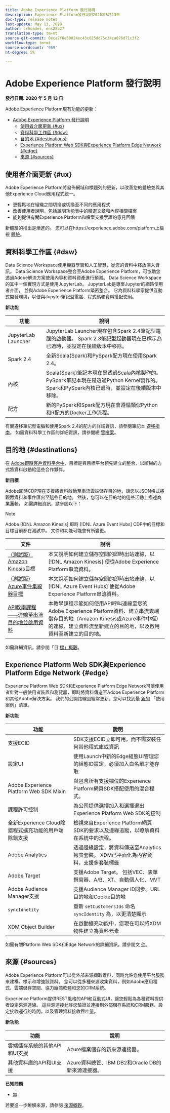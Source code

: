 ```yaml
---
title: Adobe Experience Platform 發行說明
description: Experience Platform發行說明2020年5月13日
doc-type: release notes
last-update: May 13, 2020
author: crhoades, ens28527
translation-type: tm+mt
source-git-commit: 0eca2f6e50024ec43c025dd75c34ca876d71c3f2
workflow-type: tm+mt
source-wordcount: '959'
ht-degree: 5%

---
```



# Adobe Experience Platform 發行說明

**發行日期: 2020 年 5 月 13 日**

Adobe Experience Platform現有功能的更新：

- [Adobe Experience Platform 發行說明](#adobe-experience-platform-release-notes)
   - [使用者介面更新 {#ux}](#user-interface-updates-ux)
   - [資料科學工作區 {#dsw}](#data-science-workspace-dsw)
   - [目的地 {#destinations}](#destinations-destinations)
   - [Experience Platform Web SDK與Experience Platform Edge Network {#edge}](#experience-platform-web-sdk-and-experience-platform-edge-network-edge)
   - [來源 {#sources}](#sources-sources)

## 使用者介面更新 {#ux}

Adobe Experience Platform將發佈網域和標題列的更新，以改善您的體驗並與其他Experience Cloud應用程式統一。

- 更輕鬆地在組織之間切換或切換至不同的應用程式
- 改善使用者說明，包括說明功能表中的精選文章和內容相關檔案
- 能夠提供有關Experience Platform和檔案支援票證的意見回饋

新體驗的推出是漸進的。 您可以在https://experience.adobe.com/platform上檢視 [體驗](https://experience.adobe.com/platform)。

## 資料科學工作區 {#dsw}

Data Science Workspace使用機器學習和人工智慧，從您的資料中釋放深入資訊。 Data Science Workspace整合至Adobe Experience Platform，可協助您透過Adobe解決方案使用內容和資料資產進行預測。 Data Science Workspace的其中一個實現方式是使用JupyterLab。 JupyterLab是專案Jupyter的網路使用者介面， <a href="https://jupyter.org/" target="_blank"></a> 並與Adobe Experience Platform緊密整合。 它為資料科學家提供互動式開發環境，以便與Jupyter筆記型電腦、程式碼和資料搭配使用。

**新功能**

| 功能 | 說明 |
|--- | ---|
| JupyterLab Launcher | JupyterLab Launcher現在包含Spark 2.4筆記型電腦的啟動器。 Spark 2.3筆記型起動器現在已標示為已過時，並設定在後續版本中移除。 |
| Spark 2.4 | 全新Scala(Spark)和PySpark配方現在使用Spark 2.4。 |
| 內核 | Scala(Spark)筆記本現在是透過Scala內核製作的。 PySpark筆記本現在是透過Python Kernel製作的。 Spark和PySpark內核已過時，並設定在後續版本中移除。 |
| 配方 | 新的PySpark和Spark配方現在會遵循類似Python和R配方的Docker工作流程。 |

有關遷移筆記型電腦和使用Spark 2.4的配方的詳細資訊，請參閱筆記本 [遷移指南](../../data-science-workspace/recipe-notebook-migration.md)。 如需資料科學工作區的詳細資訊，請參閱總 [覽檔案](../../data-science-workspace/home.md)。

## 目的地 {#destinations}

在 [Adobe即時客戶資料平台中](../../rtcdp/overview.md)，目標是與目標平台預先建立的整合，以順暢的方式將資料啟動給這些合作夥伴。

**新目標**

Adobe即時CDP現在支援將資料啟動至串流雲端儲存目的地，讓您以JSON格式將觀眾資料和事件匯出至這些目的地。 然後，您可以在目的地的這些活動上描述商業邏輯。 如需詳細資訊，請參閱以下：

>[!NOTE]
>
>Adobe [!DNL Amazon Kinesis] 即時 [!DNL Azure Event Hubs] CDP中的目標和目標目前都在測試中。 文件和功能可能會有所變更。

| 文件 | 說明 |
|--- | ---|
| [（測試版）Amazon Kinesis目標](/help/rtcdp/destinations/amazon-kinesis-destination.md) | 本文說明如何建立儲存空間的即時出站連線，以 [!DNL Amazon Kinesis] 便從Adobe Experience Platform串流資料。 |
| [（測試版）Azure事件集線器目標](/help/rtcdp/destinations/azure-event-hubs-destination.md) | 本文說明如何建立儲存空間的即時出站連線，以 [!DNL Azure Event Hubs] 便從Adobe Experience Platform串流資料。 |
| [API教學課程——連線至串流目的地並啟用資料](/help/rtcdp/destinations/streaming-destinations-api-tutorial.md) | 本教學課程示範如何使用API呼叫連線至您的Adobe Experience Platform資料、建立串流雲端儲存目的地（Amazon Kinesis或Azure事件中樞）的連線、建立資料流至新建立的目的地，以及啟用資料至新建立的目的地。 |

如需詳細資訊，請參閱「目 [標」概觀](/help/rtcdp/destinations/destinations-overview.md)。

## Experience Platform Web SDK與Experience Platform Edge Network {#edge}

Experience Platform Web SDK和Experience Platform Edge Network可讓使用者針對一般使用者裝置和瀏覽器，即時將資料傳送至Adobe Experience Platform和其他Adobe解決方案。 我們的公開路線圖經常更新，您可以找到最 [新的](https://github.com/adobe/alloy/projects/5) 「使用案例」清單。

**新功能**

| 功能 | 說明 |
|--- | ---|
| 支援ECID | SDK支援ECID立即可用，而不需安裝任何其他程式庫或資訊 |
| 設定UI | 使用Launch中新的Edge組態UI管理您的組態ID設定，必須加入白名單才能存取 |
| Adobe Experience Platform Web SDK Mixin | 與包含所有支援欄位的Experience Platform網頁SDK搭配使用的混合程式。 |
| 課程許可控制 | 為公司提供選擇加入和選擇退出Experience Platform Web SDK的控制 |
| 全新Experience Cloud除錯程式擴充功能的用戶端除錯支援 | 檢視來自Experience Platform網頁SDK的要求以及邊緣追蹤，以瞭解資料在系統中的流程。 |
| Adobe Analytics | 透過邊緣設定，將資料傳送至Analytics報表套裝。 XDM已平面化為內容資料，支援多套裝標籤 |
| Adobe Target | 支援Adobe Target。 包括VEC、表單撰寫器、A/B、XT、自動個人化、MVT |
| Adobe Audience Manager支援 | 支援Audience Manager ID同步、URL目的地和Cookie目的地 |
| `syncIdnetity` | 重新 `setCustomersIds` 命名 `syncIdentity` 為，以更清楚顯示 |
| XDM Object Builder | 在啟動擴充功能中，您現在可以將XDM物件建立為資料元素 |

如需有關Platform Web SDK和Edge Network的詳細資訊，請參閱文 [件](../../edge/home.md)。

## 來源 {#sources}

Adobe Experience Platform可以從外部來源擷取資料，同時允許您使用平台服務來建構、標示和增強該資料。 您可以從多種來源收集資料，例如Adobe應用程式、雲端儲存空間、協力廠商軟體和您的CRM系統。

Experience Platform提供REST風格的API和互動式UI，讓您輕鬆為各種資料提供者設定來源連線。 這些源連接允許您驗證並連接到外部儲存系統和CRM服務、設定接收運行的時間，以及管理資料接收吞吐量。

**新功能**

| 功能 | 說明 |
| ------- | ----------- |
| 雲端儲存系統的其他API和UI支援 | Azure檔案儲存的新來源連接器。 |
| 其他資料庫的API和UI支援 | Azure資料總管、IBM DB2和Oracle DB的新來源連接器。 |

**已知問題**

- 無

若要進一步瞭解來源，請參閱 [來源概觀](../../sources/home.md)。